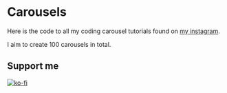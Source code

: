 # Carousels

Here is the code to all my coding carousel tutorials found on [my instagram](https://www.instagram.com/baillieogrady/).

I aim to create 100 carousels in total.


## Support me

[![ko-fi](https://www.ko-fi.com/img/githubbutton_sm.svg)](https://ko-fi.com/baillieogrady)
